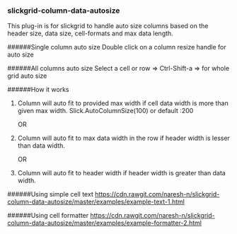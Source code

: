 ### slickgrid-column-data-autosize

This plug-in is for slickgrid to handle auto size columns based on the header size, data size, cell-formats and max data length.

######Single column auto size
Double click on a column resize handle for auto size

######All columns auto size
Select a cell or row => Ctrl-Shift-a => for whole grid auto size

######How it works

1. Column will auto fit to provided max width if cell data width is more than given max width.
   Slick.AutoColumnSize(100) or default :200

    OR

2. Column will auto fit to max data width in the row if header width is lesser than data width.

    OR

3. Column will auto fit to header width if header width is greater than data width.


######Using simple cell text
https://cdn.rawgit.com/naresh-n/slickgrid-column-data-autosize/master/examples/example-text-1.html

######Using cell formatter
https://cdn.rawgit.com/naresh-n/slickgrid-column-data-autosize/master/examples/example-formatter-2.html
